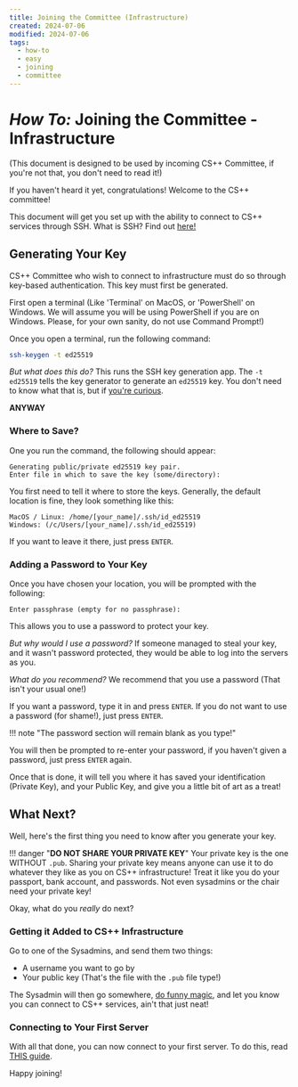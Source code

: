 ```yaml
---
title: Joining the Committee (Infrastructure)
created: 2024-07-06
modified: 2024-07-06
tags:
  - how-to
  - easy
  - joining
  - committee
---
```

# *How To:* Joining the Committee - Infrastructure
(This document is designed to be used by incoming CS++ Committee, if you're not that, you don't need to read it!)

If you haven't heard it yet, congratulations! Welcome to the CS++ committee!

This document will get you set up with the ability to connect to CS++ services through SSH. What is SSH? Find out [here!](./ssh.md)

## Generating Your Key
CS++ Committee who wish to connect to infrastructure must do so through key-based authentication.
This key must first be generated.

First open a terminal (Like 'Terminal' on MacOS, or 'PowerShell' on Windows. We will assume you will be using PowerShell if you are on Windows. Please, for your own sanity, do not use Command Prompt!)

Once you open a terminal, run the following command:
```bash
ssh-keygen -t ed25519
```

*But what does this do?*
This runs the SSH key generation app.
The `-t ed25519` tells the key generator to generate an `ed25519` key. You don't need to know what that is, but if [you're curious](https://www.brandonchecketts.com/archives/its-2023-you-should-be-using-an-ed25519-ssh-key-and-other-current-best-practices).

**ANYWAY**
### Where to Save?
One you run the command, the following should appear:
```
Generating public/private ed25519 key pair.
Enter file in which to save the key (some/directory):
```

You first need to tell it where to store the keys. Generally, the default location is fine, they look something like this:
```
MacOS / Linux: /home/[your_name]/.ssh/id_ed25519
Windows: (/c/Users/[your_name]/.ssh/id_ed25519)
```

If you want to leave it there, just press `ENTER`.

### Adding a Password to Your Key
Once you have chosen your location, you will be prompted with the following:
```
Enter passphrase (empty for no passphrase):
```
This allows you to use a password to protect your key.

*But why would I use a password?*
If someone managed to steal your key, and it wasn't password protected, they would be able to log into the servers as you.

*What do you recommend?*
We recommend that you  use a password (That isn't your usual one!)

If you want a password, type it in and press `ENTER`.
If you do not want to use a password (for shame!), just press `ENTER`.

!!! note "The password section will remain blank as you type!"

You will then be prompted to re-enter your password, if you haven't given a password, just press `ENTER` again.

Once that is done, it will tell you where it has saved your identification (Private Key), and your Public Key, and give you a little bit of art as a treat!

## What Next?
Well, here's the first thing you need to know after you generate your key.

!!! danger "__DO NOT SHARE YOUR PRIVATE KEY__"
	Your private key is the one WITHOUT `.pub`. Sharing your private key means anyone can use it to do whatever they like as you on CS++ infrastructure! Treat it like you do your passport, bank account, and passwords. Not even sysadmins or the chair need your private key!

Okay, what do you *really* do next?

### Getting it Added to CS++ Infrastructure
Go to one of the Sysadmins, and send them two things:
- A username you want to go by
- Your public key (That's the file with the `.pub` file type!)

The Sysadmin will then go somewhere, [do funny magic](./add-a-user.md), and let you know you can connect to CS++ services, ain't that just neat!

### Connecting to Your First Server
With all that done, you can now connect to your first server. To do this, read [THIS guide](./ssh.md).

Happy joining!
